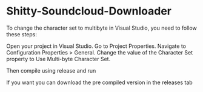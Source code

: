 # Shitty-Soundcloud-Downloader
To change the character set to multibyte in Visual Studio, you need to follow these steps:

Open your project in Visual Studio.
Go to Project Properties.
Navigate to Configuration Properties > General.
Change the value of the Character Set property to Use Multi-byte Character Set.

Then compile using release and run

If you want you can download the pre compiled version in the releases tab
